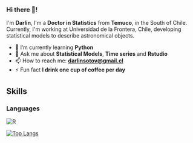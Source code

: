 ### Hi there 👋!
I'm **Darlin**, I'm a **Doctor in Statistics** from **Temuco**, in the South of Chile. Currently, I'm working at Universidad de la Frontera, Chile,  developing statistical models to describe astronomical objects.

- 🌱 I’m currently learning **Python**
- 💬 Ask me about **Statistical Models**, **Time series** and **Rstudio**
- 📫 How to reach me: **darlinsotov@gmail.cl**
- ⚡ Fun fact **I drink one cup of coffee per day**

## Skills
### Languages
![R](https://img.shields.io/badge/RStudio-75AADB?style=for-the-badge&logo=RStudio&logoColor=white)

[![Top Langs](https://github-readme-stats.vercel.app/api/top-langs/?username=darlinsoto&layout=compact)](https://github.com/anuraghazra/github-readme-stats)


<!--


![R](https://img.shields.io/badge/R-007ACC?style=for-the-badge&logo=typescript&logoColor=white)
![R](https://img.shields.io/badge/R-F7DF1E?style=for-the-badge&logo=javascript&logoColor=black)


[![Darlin's GitHub stats](https://github-readme-stats.vercel.app/api?username=darlinsoto&count_private=true&show_icons=true&hide_rank=true&include_all_commits=true)](https://github.com/anuraghazra/github-readme-stats) 


**DarlinSoto/darlinsoto** is a ✨ _special_ ✨ repository because its `README.md` (this file) appears on your GitHub profile.

Here are some ideas to get you started:

- 🔭 I’m currently working on ...
- 🌱 I’m currently learning ...
- 👯 I’m looking to collaborate on ...
- 🤔 I’m looking for help with ...
- 💬 Ask me about ...
- 📫 How to reach me: ...
- 😄 Pronouns: ...
- ⚡ Fun fact: ...
-->

